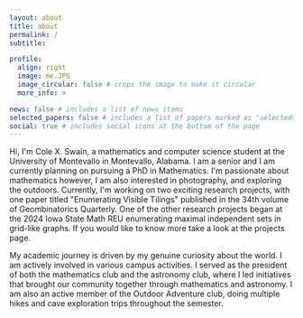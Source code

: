 ```yaml
---
layout: about
title: about
permalink: /
subtitle: 

profile:
  align: right
  image: me.JPG
  image_circular: false # crops the image to make it circular
  more_info: >

news: false # includes a list of news items
selected_papers: false # includes a list of papers marked as "selected={true}"
social: true # includes social icons at the bottom of the page
---
```


Hi, I'm Cole X. Swain, a mathematics and computer science student at the University of Montevallo in Montevallo, Alabama. I am a senior and I am currently planning on pursuing a PhD in Mathematics. I'm passionate about mathematics however, I am also interested in photography, and exploring the outdoors. Currently, I'm working on two exciting research projects, with one paper titled "Enumerating Visible Tilings" published in the 34th volume of Geombinatorics Quarterly. One of the other research projects began at the 2024 Iowa State Math REU enumerating maximal independent sets in grid-like graphs. If you would like to know more take a look at the projects page.
                       
My academic journey is driven by my genuine curiosity about the world. I am actively involved in various campus activities. I served as the president of both the mathematics club and the astronomy club, where I led initiatives that brought our community together through mathematics and astronomy. I am also an active member of the Outdoor Adventure club, doing multiple hikes and cave exploration trips throughout the semester.
